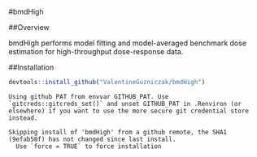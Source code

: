 
\#bmdHigh

\##Overview

bmdHigh performs model fitting and model-averaged benchmark dose
estimation for high-throughput dose-response data.

\##Installation

``` r
devtools::install_github("ValentineGuzniczak/bmdHigh")
```

    Using github PAT from envvar GITHUB_PAT. Use `gitcreds::gitcreds_set()` and unset GITHUB_PAT in .Renviron (or elsewhere) if you want to use the more secure git credential store instead.

    Skipping install of 'bmdHigh' from a github remote, the SHA1 (9efab58f) has not changed since last install.
      Use `force = TRUE` to force installation

